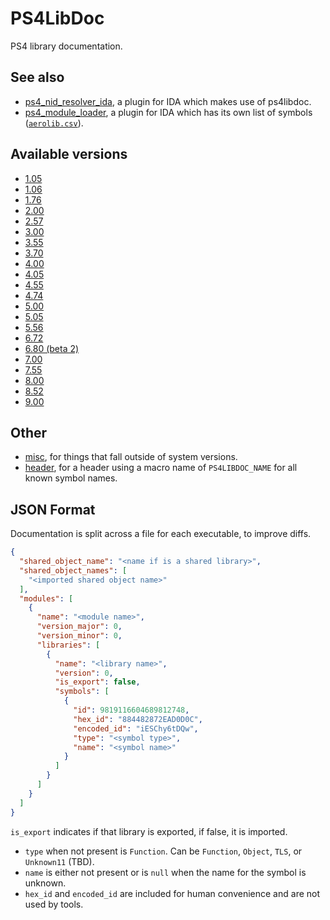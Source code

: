 # PS4LibDoc
PS4 library documentation.

## See also
* [ps4_nid_resolver_ida](https://github.com/Thunder07/ps4_nid_resolver_ida), a plugin for IDA which makes use of ps4libdoc.
* [ps4_module_loader](https://github.com/SocraticBliss/ps4_module_loader), a plugin for IDA which has its own list of symbols ([`aerolib.csv`](https://github.com/SocraticBliss/ps4_module_loader/blob/master/aerolib.csv)).

## Available versions
* [1.05](https://github.com/idc/ps4libdoc/tree/1.05)
* [1.06](https://github.com/idc/ps4libdoc/tree/1.06)
* [1.76](https://github.com/idc/ps4libdoc/tree/1.76)
* [2.00](https://github.com/idc/ps4libdoc/tree/2.00)
* [2.57](https://github.com/idc/ps4libdoc/tree/2.57)
* [3.00](https://github.com/idc/ps4libdoc/tree/3.00)
* [3.55](https://github.com/idc/ps4libdoc/tree/3.55)
* [3.70](https://github.com/idc/ps4libdoc/tree/3.70)
* [4.00](https://github.com/idc/ps4libdoc/tree/4.00)
* [4.05](https://github.com/idc/ps4libdoc/tree/4.05)
* [4.55](https://github.com/idc/ps4libdoc/tree/4.55)
* [4.74](https://github.com/idc/ps4libdoc/tree/4.74)
* [5.00](https://github.com/idc/ps4libdoc/tree/5.00)
* [5.05](https://github.com/idc/ps4libdoc/tree/5.05)
* [5.56](https://github.com/idc/ps4libdoc/tree/5.56)
* [6.72](https://github.com/idc/ps4libdoc/tree/6.72)
* [6.80 (beta 2)](https://github.com/idc/ps4libdoc/tree/6.80_beta2)
* [7.00](https://github.com/idc/ps4libdoc/tree/7.00)
* [7.55](https://github.com/idc/ps4libdoc/tree/7.55)
* [8.00](https://github.com/idc/ps4libdoc/tree/8.00)
* [8.52](https://github.com/idc/ps4libdoc/tree/8.52)
* [9.00](https://github.com/idc/ps4libdoc/tree/9.00)

## Other
* [misc](https://github.com/idc/ps4libdoc/tree/misc), for things that fall outside of system versions.
* [header](https://github.com/idc/ps4libdoc/tree/header), for a header using a macro name of `PS4LIBDOC_NAME` for all known symbol names.

## JSON Format
Documentation is split across a file for each executable, to improve diffs.

```json
{
  "shared_object_name": "<name if is a shared library>",
  "shared_object_names": [
    "<imported shared object name>"
  ],
  "modules": [
    {
      "name": "<module name>",
      "version_major": 0,
      "version_minor": 0,
      "libraries": [
        {
          "name": "<library name>",
          "version": 0,
          "is_export": false,
          "symbols": [
            {
              "id": 9819116604689812748,
              "hex_id": "884482872EAD0D0C",
              "encoded_id": "iESChy6tDQw",
              "type": "<symbol type>",
              "name": "<symbol name>"
            }
          ]
        }
      ]
    }
  ]
}
```

`is_export` indicates if that library is exported, if false, it is imported.

* `type` when not present is `Function`. Can be `Function`, `Object`, `TLS`, or `Unknown11` (TBD).
* `name` is either not present or is `null` when the name for the symbol is unknown.
* `hex_id` and `encoded_id` are included for human convenience and are not used by tools.
